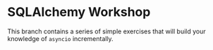 # SQLAlchemy Workshop

This branch contains a series of simple exercises that will build your knowledge of `asyncio` incrementally.
